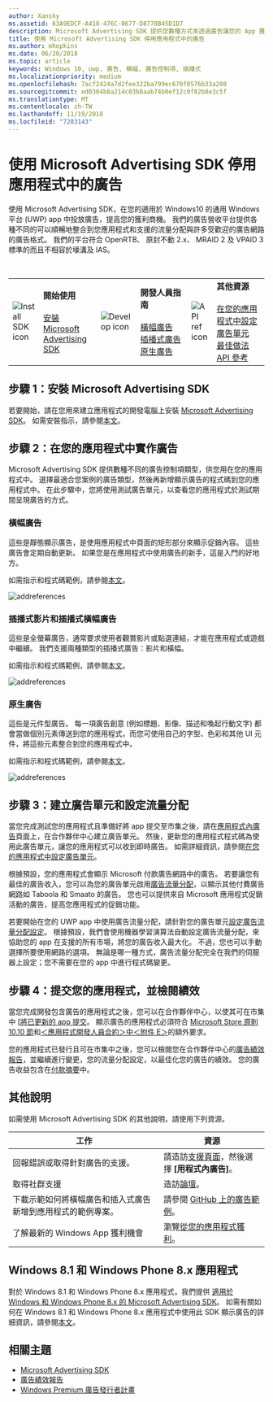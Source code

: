 ```yaml
---
author: Xansky
ms.assetid: 63A9EDCF-A418-476C-8677-D8770B45D1D7
description: Microsoft Advertising SDK 提供您數種方式來透過廣告讓您的 App 獲利。
title: 使用 Microsoft Advertising SDK 停用應用程式中的廣告
ms.author: mhopkins
ms.date: 06/20/2018
ms.topic: article
keywords: Windows 10, uwp, 廣告, 橫幅, 廣告控制項, 插播式
ms.localizationpriority: medium
ms.openlocfilehash: 7acf2424a7d2fee322ba799ec670f0576b33a208
ms.sourcegitcommit: ed0304b8a214c03b8aab74b8ef12c9f82b8e3c5f
ms.translationtype: MT
ms.contentlocale: zh-TW
ms.lasthandoff: 11/19/2018
ms.locfileid: "7283143"
---
```

# <a name="display-ads-in-your-app-with-the-microsoft-advertising-sdk"></a>使用 Microsoft Advertising SDK 停用應用程式中的廣告

使用 Microsoft Advertising SDK，在您的適用於 Windows10 的通用 Windows 平台 (UWP) app 中投放廣告，提高您的獲利商機。 我們的廣告營收平台提供各種不同的可以順暢地整合到您應用程式和支援的流量分配與許多受歡迎的廣告網路的廣告格式。 我們的平台符合 OpenRTB、 原封不動 2.x、 MRAID 2 及 VPAID 3 標準的而且不相容於壕溝及 IAS。 

<br/>

<table style="border: none !important;">
<colgroup>
<col width="10%" />
<col width="23%" />
<col width="10%" />
<col width="23%" />
<col width="10%" />
<col width="23%" />
</colgroup>
<tbody>
<tr>
<td align="left"><img src="images/install-sdk.png" alt="Install SDK icon" /></td>
<td align="left"><b>開始使用</b><br/><br/>
    <a href="http://aka.ms/ads-sdk-uwp">安裝 Microsoft Advertising SDK</a>
</td>
<td align="left"><img src="images/write-code.png" alt="Develop icon" /></td>
<td align="left"><b>開發人員指南</b><br/><br/>
    <a href="banner-ads.md">橫幅廣告</a>
    <br/>
    <a href="interstitial-ads.md">插播式廣告</a>
    <br/>
    <a href="native-ads.md">原生廣告</a>
    </td>
<td align="left"><img src="images/api-reference.png" alt="API ref icon" /></td>
<td align="left"><b>其他資源</b><br/><br/>
    <a href="set-up-ad-units-in-your-app.md">在您的應用程式中設定廣告單元</a>
    <br/>
    <a href="best-practices-for-ads-in-apps.md">最佳做法</a>
    <br/>
    <a href="https://msdn.microsoft.com/en-us/library/windows/apps/mt691884.aspx">API 參考</a>
    </td>
</tr>
</tbody>
</table>

## <a name="step-1-install-the-microsoft-advertising-sdk"></a>步驟 1：安裝 Microsoft Advertising SDK

若要開始，請在您用來建立應用程式的開發電腦上安裝 [Microsoft Advertising SDK](http://aka.ms/ads-sdk-uwp)。 如需安裝指示，請參閱[本文](install-the-microsoft-advertising-libraries.md)。

## <a name="step-2-implement-ads-in-your-app"></a>步驟 2：在您的應用程式中實作廣告

Microsoft Advertising SDK 提供數種不同的廣告控制項類型，供您用在您的應用程式中。 選擇最適合您案例的廣告類型，然後再新增顯示廣告的程式碼到您的應用程式中。 在此步驟中，您將使用測試廣告單元，以查看您的應用程式於測試期間呈現廣告的方式。

### <a name="banner-ads"></a>橫幅廣告

這些是靜態顯示廣告，是使用應用程式中頁面的矩形部分來顯示促銷內容。 這些廣告會定期自動更新。 如果您是在應用程式中使用廣告的新手，這是入門的好地方。

如需指示和程式碼範例，請參閱[本文](adcontrol-in-xaml-and--net.md)。

![addreferences](images/banner-ad.png)

### <a name="interstitial-video-and-interstitial-banner-ads"></a>插播式影片和插播式橫幅廣告

這些是全螢幕廣告，通常要求使用者觀賞影片或點選連結，才能在應用程式或遊戲中繼續。 我們支援兩種類型的插播式廣告：影片和橫幅。

如需指示和程式碼範例，請參閱[本文](interstitial-ads.md)。

![addreferences](images/interstitial-ad.png)

### <a name="native-ads"></a>原生廣告

這些是元件型廣告。 每一項廣告創意 (例如標題、影像、描述和喚起行動文字) 都會當做個別元素傳送到您的應用程式，而您可使用自己的字型、色彩和其他 UI 元件，將這些元素整合到您的應用程式中。

如需指示和程式碼範例，請參閱[本文](native-ads.md)。

![addreferences](images/native-ad.png)

<span id="ad-mediation"/>

## <a name="step-3-create-an-ad-unit-and-configure-mediation"></a>步驟 3：建立廣告單元和設定流量分配

當您完成測試您的應用程式且準備好將 app 提交至市集之後，請在[應用程式內廣告](../publish/in-app-ads.md)頁面上，在合作夥伴中心建立廣告單元。 然後，更新您的應用程式程式碼為使用此廣告單元，讓您的應用程式可以收到即時廣告。 如需詳細資訊，請參閱[在您的應用程式中設定廣告單元](set-up-ad-units-in-your-app.md#live-ad-units)。

根據預設，您的應用程式會顯示 Microsoft 付款廣告網路中的廣告。 若要讓您有最佳的廣告收入，您可以為您的廣告單元啟用[廣告流量分配](ad-mediation-service.md)，以顯示其他付費廣告網路如 Taboola 和 Smaato 的廣告。 您也可以提供來自 Microsoft 應用程式促銷活動的廣告，提高您應用程式的促銷功能。

若要開始在您的 UWP app 中使用廣告流量分配，請針對您的廣告單元[設定廣告流量分配設定](../publish/in-app-ads.md#mediation-settings)。 根據預設，我們會使用機器學習演算法自動設定廣告流量分配，來協助您的 app 在支援的所有市場，將您的廣告收入最大化。 不過，您也可以手動選擇所要使用網路的選項。 無論是哪一種方式，廣告流量分配完全在我們的伺服器上設定；您不需要在您的 app 中進行程式碼變更。    

## <a name="step-4-submit-your-app-and-review-performance"></a>步驟 4：提交您的應用程式，並檢閱績效

當您完成開發包含廣告的應用程式之後，您可以在合作夥伴中心，以使其可在市集中 [[將已更新的 app 提交](https://docs.microsoft.com/windows/uwp/publish/app-submissions)。 顯示廣告的應用程式必須符合 [Microsoft Store 原則 10.10 節](https://docs.microsoft.com/legal/windows/agreements/store-policies#1010-advertising-conduct-and-content)和[＜應用程式開發人員合約＞中＜附件 E＞](https://docs.microsoft.com/legal/windows/agreements/app-developer-agreement)的額外要求。

您的應用程式已發行且可在市集中之後，您可以檢閱您在合作夥伴中心的[廣告績效報告](../publish/advertising-performance-report.md)，並繼續進行變更，您的流量分配設定，以最佳化您的廣告的績效。 您的廣告收益包含在[付款摘要](../publish/payout-summary.md)中。

<span id="additional-help" />

## <a name="additional-help"></a>其他說明

如需使用 Microsoft Advertising SDK 的其他說明，請使用下列資源。

|  工作    | 資源 |               
|----------|-------|
| 回報錯誤或取得針對廣告的支援。     | 請造訪[支援頁面](https://developer.microsoft.com/en-us/windows/support)，然後選擇 **\[用程式內廣告\]**。        |
| 取得社群支援     | 造訪[論壇](http://go.microsoft.com/fwlink/p/?LinkId=401266)。       |
| 下載示範如何將橫幅廣告和插入式廣告新增到應用程式的範例專案。     | 請參閱 [GitHub 上的廣告範例](http://aka.ms/githubads)。       |
| 了解最新的 Windows App 獲利機會     | 瀏覽[從您的應用程式獲利](https://developer.microsoft.com/store/monetize)。        |

## <a name="windows-81-and-windows-phone-8x-apps"></a>Windows 8.1 和 Windows Phone 8.x 應用程式

對於 Windows 8.1 和 Windows Phone 8.x 應用程式，我們提供 [適用於 Windows 和 Windows Phone 8.x 的 Microsoft Advertising SDK](http://aka.ms/store-8-sdk)。 如需有關如何在 Windows 8.1 和 Windows Phone 8.x 應用程式中使用此 SDK 顯示廣告的詳細資訊，請參閱[本文](https://docs.microsoft.com/en-us/previous-versions/windows/apps/dn792120(v=win.10))。

## <a name="related-topics"></a>相關主題

* [Microsoft Advertising SDK](http://aka.ms/ads-sdk-uwp)
* [廣告績效報告](../publish/advertising-performance-report.md)
* [Windows Premium 廣告發行者計畫](windows-premium-ads-publishers-program.md)

